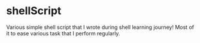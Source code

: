 # shellScript

Various simple shell script that I wrote during shell learning journey!
Most of it to ease various task that I perform regularly.
